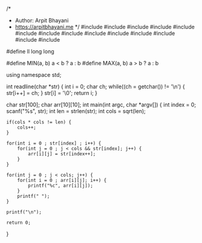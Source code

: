 /*
 *  Author: Arpit Bhayani
 *  https://arpitbhayani.me
 */
#include <cmath>
#include <cstdio>
#include <cstring>
#include <cstdlib>
#include <climits>
#include <deque>
#include <iostream>
#include <list>
#include <limits>
#include <map>
#include <queue>
#include <set>
#include <stack>
#include <vector>

#define ll long long

#define MIN(a, b) a < b ? a : b
#define MAX(a, b) a > b ? a : b

using namespace std;

int readline(char *str) {
    int i = 0;
    char ch;
    while((ch = getchar()) != '\n') {
        str[i++] = ch;
    }
    str[i] = '\0';
    return i;
}

char str[100];
char arr[10][10];
int main(int argc, char *argv[]) {
    int index = 0;
    scanf("%s", str);
    int len = strlen(str);
    int cols = sqrt(len);

    if(cols * cols != len) {
        cols++;
    }

    for(int i = 0 ; str[index] ; i++) {
        for(int j = 0 ; j < cols && str[index]; j++) {
            arr[i][j] = str[index++];
        }
    }

    for(int j = 0 ; j < cols; j++) {
        for(int i = 0 ; arr[i][j]; i++) {
            printf("%c", arr[i][j]);
        }
        printf(" ");
    }

    printf("\n");

    return 0;
}
